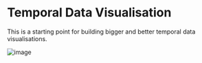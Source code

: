 # Temporal Data Visualisation

This is a starting point for building bigger and better temporal data visualisations.

![image](https://github.com/user-attachments/assets/5a1b2e3a-3b5f-424c-a3b6-854fdb54956c)
